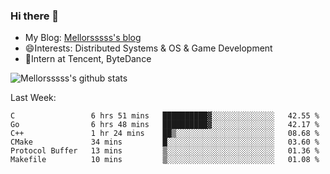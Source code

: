 ### Hi there 👋

- My Blog: [Mellorsssss's blog](https://mellorsssss.com/)
- 😄Interests: Distributed Systems & OS & Game Development
- 🤔Intern at Tencent, ByteDance


![Mellorsssss's github stats](https://github-readme-stats.vercel.app/api?username=Mellorsssss&show_icons=true&theme=radical)

<!-- ![Top Langs](https://github-readme-stats.vercel.app/api/top-langs/?username=anuraghazra&hide=javascript,html,typescript,css,glsl) -->

<!--
**Mellorsssss/Mellorsssss** is a ✨ _special_ ✨ repository because its `README.md` (this file) appears on your GitHub profile.

Here are some ideas to get you started:

- 🔭 I’m currently working on ...
- 🌱 I’m currently learning ...
- 👯 I’m looking to collaborate on ...
- 🤔 I’m looking for help with ...
- 💬 Ask me about ...
- 📫 How to reach me: ...
- 😄 Pronouns: ...
- ⚡ Fun fact: ...
-->

Last Week:
<!--START_SECTION:waka-->

```text
C                 6 hrs 51 mins   ██████████▓░░░░░░░░░░░░░░   42.55 %
Go                6 hrs 48 mins   ██████████▓░░░░░░░░░░░░░░   42.17 %
C++               1 hr 24 mins    ██▒░░░░░░░░░░░░░░░░░░░░░░   08.68 %
CMake             34 mins         █░░░░░░░░░░░░░░░░░░░░░░░░   03.60 %
Protocol Buffer   13 mins         ▒░░░░░░░░░░░░░░░░░░░░░░░░   01.36 %
Makefile          10 mins         ▒░░░░░░░░░░░░░░░░░░░░░░░░   01.08 %
```

<!--END_SECTION:waka-->
